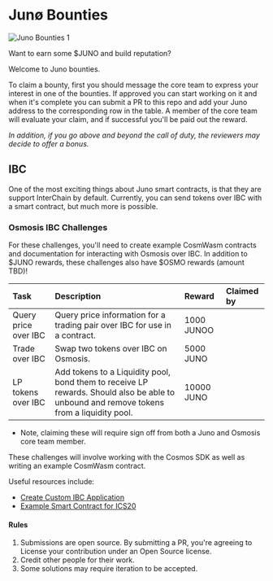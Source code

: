 # Junø Bounties

![Juno Bounties 1](https://user-images.githubusercontent.com/79812965/142215575-14f73bb6-cb9c-492c-92e5-47dde2d31133.png)

Want to earn some $JUNO and build reputation? 

Welcome to Juno bounties. 

To claim a bounty, first you should message the core team to express your interest in one of the bounties. If approved you can start working on it and when it's complete you can submit a PR to this repo and add your Juno address to the corresponding row in the table. A member of the core team will evaluate your claim, and if successful you'll be paid out the reward.

_In addition, if you go above and beyond the call of duty, the reviewers may decide to offer a bonus._

## IBC
One of the most exciting things about Juno smart contracts, is that they are support InterChain by default. Currently, you can send tokens over IBC with a smart contract, but much more is possible. 

### Osmosis IBC Challenges

For these challenges, you'll need to create example CosmWasm contracts and documentation for interacting with Osmosis over IBC. In addition to $JUNO rewards, these challenges also have $OSMO rewards (amount TBD)!

| Task                 | Description                                                                                                                              | Reward     | Claimed by |
|:---------------------|:-----------------------------------------------------------------------------------------------------------------------------------------|:-----------|:-----------|
| Query price over IBC | Query price information for a trading pair over IBC for use in a contract.                                                               | 1000 JUNOO |            |
| Trade over IBC       | Swap two tokens over IBC on Osmosis.                                                                                                     | 5000 JUNO  |            |
| LP tokens over IBC   | Add tokens to a Liquidity pool, bond them to receive LP rewards. Should also be able to unbound and remove tokens from a liquidity pool. | 10000 JUNO |            |

* Note, claiming these will require sign off from both a Juno and Osmosis core team member.

These challenges will involve working with the Cosmos SDK as well as writing an example CosmWasm contract.

Useful resources include:
- [Create Custom IBC Application](https://docs.cosmos.network/master/ibc/custom.html)
- [Example Smart Contract for ICS20](https://github.com/CosmWasm/cw-plus/tree/main/contracts/cw20-ics20)

#### Rules
1. Submissions are open source. By submitting a PR, you're agreeing to License your contribution under an Open Source license.
2. Credit other people for their work.
3. Some solutions may require iteration to be accepted.
